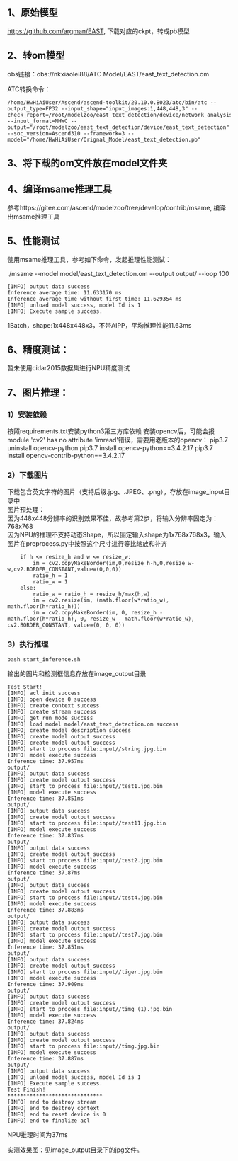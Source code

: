 ## 1、原始模型
https://github.com/argman/EAST, 下载对应的ckpt，转成pb模型

## 2、转om模型
obs链接：obs://nkxiaolei88/ATC Model/EAST/east_text_detection.om

ATC转换命令：
```
/home/HwHiAiUser/Ascend/ascend-toolkit/20.10.0.B023/atc/bin/atc --output_type=FP32 --input_shape="input_images:1,448,448,3" --check_report=/root/modelzoo/east_text_detection/device/network_analysis.report --input_format=NHWC --output="/root/modelzoo/east_text_detection/device/east_text_detection" --soc_version=Ascend310 --framework=3 --model="/home/HwHiAiUser/Orignal_Model/east_text_detection.pb" 
```

## 3、将下载的om文件放在model文件夹

## 4、编译msame推理工具
参考https://gitee.com/ascend/modelzoo/tree/develop/contrib/msame, 编译出msame推理工具

## 5、性能测试
使用msame推理工具，参考如下命令，发起推理性能测试： 

./msame --model model/east_text_detection.om --output output/ --loop 100
```
[INFO] output data success
Inference average time: 11.633170 ms
Inference average time without first time: 11.629354 ms
[INFO] unload model success, model Id is 1
[INFO] Execute sample success.
```
1Batch，shape:1x448x448x3，不带AIPP，平均推理性能11.63ms

## 6、精度测试：
暂未使用cidar2015数据集进行NPU精度测试

## 7、图片推理：
### 1）安装依赖
按照requirements.txt安装python3第三方库依赖
安装opencv后，可能会报module 'cv2' has no attribute 'imread'错误，需要用老版本的opencv：
pip3.7 uninstall opencv-python
pip3.7 install opencv-python==3.4.2.17
pip3.7 install opencv-contrib-python==3.4.2.17

### 2）下载图片
下载包含英文字符的图片（支持后缀.jpg、.JPEG、.png），存放在image_input目录中\
图片预处理：\
因为448x448分辨率的识别效果不佳，故参考第2步，将输入分辨率固定为：768x768 \
因为NPU的推理不支持动态Shape，所以固定输入shape为1x768x768x3，输入图片在preprocess.py中按照这个尺寸进行等比缩放和补齐
```
    if h <= resize_h and w <= resize_w:
        im = cv2.copyMakeBorder(im,0,resize_h-h,0,resize_w-w,cv2.BORDER_CONSTANT,value=(0,0,0))
        ratio_h = 1
        ratio_w = 1
    else:
        ratio_w = ratio_h = resize_h/max(h,w)
        im = cv2.resize(im, (math.floor(w*ratio_w), math.floor(h*ratio_h)))
        im = cv2.copyMakeBorder(im, 0, resize_h - math.floor(h*ratio_h), 0, resize_w - math.floor(w*ratio_w), cv2.BORDER_CONSTANT, value=(0, 0, 0))
```

### 3）执行推理
```
bash start_inference.sh
```
输出的图片和检测框信息存放在image_output目录
```
Test Start!
[INFO] acl init success
[INFO] open device 0 success
[INFO] create context success
[INFO] create stream success
[INFO] get run mode success
[INFO] load model model/east_text_detection.om success
[INFO] create model description success
[INFO] create model output success
[INFO] create model output success
[INFO] start to process file:input//string.jpg.bin
[INFO] model execute success
Inference time: 37.957ms
output/
[INFO] output data success
[INFO] create model output success
[INFO] start to process file:input//test1.jpg.bin
[INFO] model execute success
Inference time: 37.851ms
output/
[INFO] output data success
[INFO] create model output success
[INFO] start to process file:input//test11.jpg.bin
[INFO] model execute success
Inference time: 37.837ms
output/
[INFO] output data success
[INFO] create model output success
[INFO] start to process file:input//test2.jpg.bin
[INFO] model execute success
Inference time: 37.87ms
output/
[INFO] output data success
[INFO] create model output success
[INFO] start to process file:input//test4.jpg.bin
[INFO] model execute success
Inference time: 37.883ms
output/
[INFO] output data success
[INFO] create model output success
[INFO] start to process file:input//test7.jpg.bin
[INFO] model execute success
Inference time: 37.851ms
output/
[INFO] output data success
[INFO] create model output success
[INFO] start to process file:input//tiger.jpg.bin
[INFO] model execute success
Inference time: 37.909ms
output/
[INFO] output data success
[INFO] create model output success
[INFO] start to process file:input//timg (1).jpg.bin
[INFO] model execute success
Inference time: 37.824ms
output/
[INFO] output data success
[INFO] create model output success
[INFO] start to process file:input//timg.jpg.bin
[INFO] model execute success
Inference time: 37.887ms
output/
[INFO] output data success
[INFO] unload model success, model Id is 1
[INFO] Execute sample success.
Test Finish!
******************************
[INFO] end to destroy stream
[INFO] end to destroy context
[INFO] end to reset device is 0
[INFO] end to finalize acl
```
NPU推理时间为37ms

实测效果图：见image_output目录下的jpg文件。
